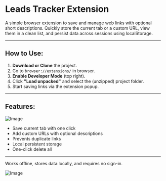 # Leads Tracker Extension

A simple browser extension to save and manage web links with optional short descriptions. Quickly store the current tab or a custom URL, view them in a clean list, and persist data across sessions using localStorage.

---

##  How to Use:

1. **Download or Clone** the project.
2. Go to `browser://extensions/` in browser.
3. **Enable Developer Mode** (top right).
4. Click **"Load unpacked"** and select the (unzipped) project folder.
5. Start saving links via the extension popup.
   
---

##  Features:

![Image](https://github.com/user-attachments/assets/d36b1bc7-7498-4e17-98f5-b7bd7f4cebb7)

- Save current tab with one click  
- Add custom URLs with optional descriptions  
- Prevents duplicate links  
- Local persistent storage  
- One-click delete all

---

Works offline, stores data locally, and requires no sign-in.

![Image](https://github.com/user-attachments/assets/a45f3cef-d1e4-48bf-9c64-2bbfb8c4cb3a)



